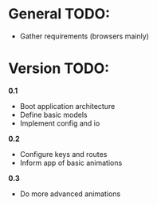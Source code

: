 General TODO:
============

* Gather requirements (browsers mainly)

Version TODO:
============

__0.1__

* Boot application architecture
* Define basic models
* Implement config and io

__0.2__

- Configure keys and routes
- Inform app of basic animations

__0.3__

- Do more advanced animations
